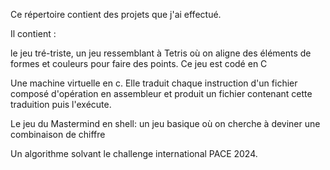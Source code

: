 Ce répertoire contient des projets que j'ai effectué.

Il contient :

le jeu tré-triste, un jeu ressemblant à Tetris où on aligne des éléments de formes et couleurs pour faire des points.
Ce jeu est codé en C

Une machine virtuelle en c. Elle traduit chaque instruction d'un fichier composé d'opération en assembleur et produit un fichier contenant cette traduition puis l'exécute.

Le jeu du Mastermind en shell: un jeu basique où on cherche à deviner une combinaison de chiffre

Un algorithme solvant le challenge international PACE 2024.
